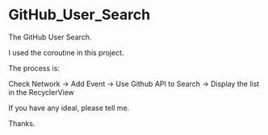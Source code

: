 # GitHub_User_Search
The GitHub User Search.

I used the coroutine in this project. 

The process is:

Check Network -> Add Event -> Use Github API to Search -> Display the list in the RecyclerView

If you have any ideal, please tell me. 

Thanks.
